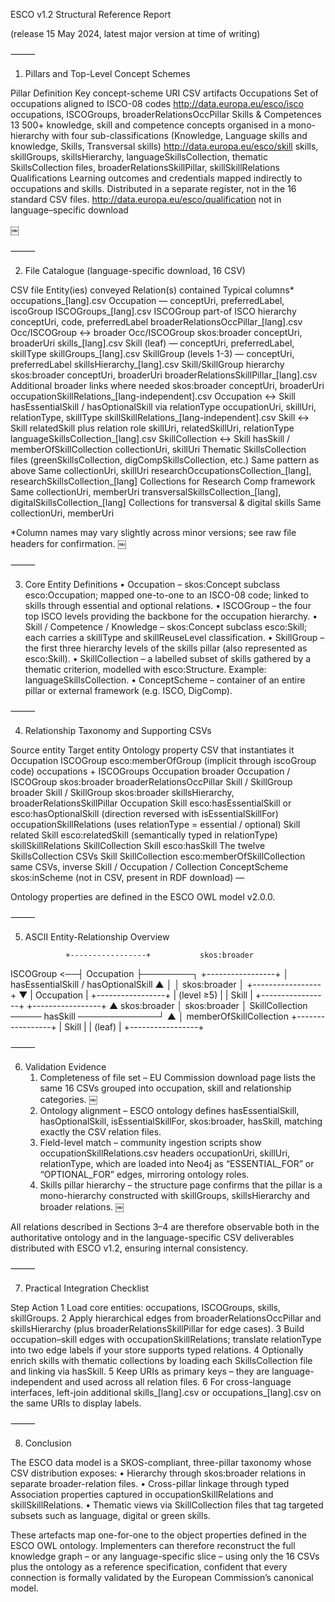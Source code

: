 ESCO v1.2 Structural Reference Report

(release 15 May 2024, latest major version at time of writing)

⸻

1. Pillars and Top-Level Concept Schemes

Pillar	Definition	Key concept-scheme URI	CSV artifacts
Occupations	Set of occupations aligned to ISCO-08 codes	http://data.europa.eu/esco/isco	occupations, ISCOGroups, broaderRelationsOccPillar
Skills & Competences	13 500+ knowledge, skill and competence concepts organised in a mono-hierarchy with four sub-classifications (Knowledge, Language skills and knowledge, Skills, Transversal skills)	http://data.europa.eu/esco/skill	skills, skillGroups, skillsHierarchy, languageSkillsCollection, thematic SkillsCollection files, broaderRelationsSkillPillar, skillSkillRelations
Qualifications	Learning outcomes and credentials mapped indirectly to occupations and skills. Distributed in a separate register, not in the 16 standard CSV files.	http://data.europa.eu/esco/qualification	not in language–specific download

￼

⸻

2. File Catalogue (language-specific download, 16 CSV)

CSV file	Entity(ies) conveyed	Relation(s) contained	Typical columns*
occupations_[lang].csv	Occupation	—	conceptUri, preferredLabel, iscoGroup
ISCOGroups_[lang].csv	ISCOGroup	part-of ISCO hierarchy	conceptUri, code, preferredLabel
broaderRelationsOccPillar_[lang].csv	Occ/ISCOGroup ↔ broader Occ/ISCOGroup	skos:broader	conceptUri, broaderUri
skills_[lang].csv	Skill (leaf)	—	conceptUri, preferredLabel, skillType
skillGroups_[lang].csv	SkillGroup (levels 1-3)	—	conceptUri, preferredLabel
skillsHierarchy_[lang].csv	Skill/SkillGroup hierarchy	skos:broader	conceptUri, broaderUri
broaderRelationsSkillPillar_[lang].csv	Additional broader links where needed	skos:broader	conceptUri, broaderUri
occupationSkillRelations_[lang-independent].csv	Occupation ↔ Skill	hasEssentialSkill / hasOptionalSkill via relationType	occupationUri, skillUri, relationType, skillType
skillSkillRelations_[lang-independent].csv	Skill ↔ Skill	relatedSkill plus relation role	skillUri, relatedSkillUri, relationType
languageSkillsCollection_[lang].csv	SkillCollection ↔ Skill	hasSkill / memberOfSkillCollection	collectionUri, skillUri
Thematic SkillsCollection files (greenSkillsCollection, digCompSkillsCollection, etc.)	Same pattern as above	Same	collectionUri, skillUri
researchOccupationsCollection_[lang], researchSkillsCollection_[lang]	Collections for Research Comp framework	Same	collectionUri, memberUri
transversalSkillsCollection_[lang], digitalSkillsCollection_[lang]	Collections for transversal & digital skills	Same	collectionUri, memberUri

*Column names may vary slightly across minor versions; see raw file headers for confirmation.
￼

⸻

3. Core Entity Definitions
	•	Occupation – skos:Concept subclass esco:Occupation; mapped one-to-one to an ISCO-08 code; linked to skills through essential and optional relations.
	•	ISCOGroup – the four top ISCO levels providing the backbone for the occupation hierarchy.
	•	Skill / Competence / Knowledge – skos:Concept subclass esco:Skill; each carries a skillType and skillReuseLevel classification.
	•	SkillGroup – the first three hierarchy levels of the skills pillar (also represented as esco:Skill).
	•	SkillCollection – a labelled subset of skills gathered by a thematic criterion, modelled with esco:Structure. Example: languageSkillsCollection.
	•	ConceptScheme – container of an entire pillar or external framework (e.g. ISCO, DigComp).

⸻

4. Relationship Taxonomy and Supporting CSVs

Source entity	Target entity	Ontology property	CSV that instantiates it
Occupation	ISCOGroup	esco:memberOfGroup (implicit through iscoGroup code)	occupations + ISCOGroups
Occupation	broader Occupation / ISCOGroup	skos:broader	broaderRelationsOccPillar
Skill / SkillGroup	broader Skill / SkillGroup	skos:broader	skillsHierarchy, broaderRelationsSkillPillar
Occupation	Skill	esco:hasEssentialSkill or esco:hasOptionalSkill (direction reversed with isEssentialSkillFor)	occupationSkillRelations (uses relationType = essential / optional)
Skill	related Skill	esco:relatedSkill (semantically typed in relationType)	skillSkillRelations
SkillCollection	Skill	esco:hasSkill	The twelve SkillsCollection CSVs
Skill	SkillCollection	esco:memberOfSkillCollection	same CSVs, inverse
Skill / Occupation / Collection	ConceptScheme	skos:inScheme (not in CSV, present in RDF download)	—

Ontology properties are defined in the ESCO OWL model v2.0.0.

⸻

5. ASCII Entity-Relationship Overview

                +-----------------+           skos:broader
  ISCOGroup  <──┤ Occupation      ├────────┐
                +-----------------+        │ hasEssentialSkill / hasOptionalSkill
                           ▲               │
                           │ skos:broader  │
                +-----------------+        ▼
                |  Occupation     |   +-----------------+
                |  (level ≥5)     |   |     Skill       |
                +-----------------+   +-----------------+
                                              ▲
                skos:broader                  │ skos:broader
                                              │
  SkillCollection ───── hasSkill ─────────────┘
        ▲
        │ memberOfSkillCollection
  +-----------------+
  |  Skill          |
  |  (leaf)         |
  +-----------------+


⸻

6. Validation Evidence
	1.	Completeness of file set – EU Commission download page lists the same 16 CSVs grouped into occupation, skill and relationship categories.  ￼
	2.	Ontology alignment – ESCO ontology defines hasEssentialSkill, hasOptionalSkill, isEssentialSkillFor, skos:broader, hasSkill, matching exactly the CSV relation files.
	3.	Field-level match – community ingestion scripts show occupationSkillRelations.csv headers occupationUri, skillUri, relationType, which are loaded into Neo4j as “ESSENTIAL_FOR” or “OPTIONAL_FOR” edges, mirroring ontology roles.
	4.	Skills pillar hierarchy – the structure page confirms that the pillar is a mono-hierarchy constructed with skillGroups, skillsHierarchy and broader relations.  ￼

All relations described in Sections 3–4 are therefore observable both in the authoritative ontology and in the language-specific CSV deliverables distributed with ESCO v1.2, ensuring internal consistency.

⸻

7. Practical Integration Checklist

Step	Action
1	Load core entities: occupations, ISCOGroups, skills, skillGroups.
2	Apply hierarchical edges from broaderRelationsOccPillar and skillsHierarchy (plus broaderRelationsSkillPillar for edge cases).
3	Build occupation–skill edges with occupationSkillRelations; translate relationType into two edge labels if your store supports typed relations.
4	Optionally enrich skills with thematic collections by loading each SkillsCollection file and linking via hasSkill.
5	Keep URIs as primary keys – they are language-independent and used across all relation files.
6	For cross-language interfaces, left-join additional skills_[lang].csv or occupations_[lang].csv on the same URIs to display labels.


⸻

8. Conclusion

The ESCO data model is a SKOS-compliant, three-pillar taxonomy whose CSV distribution exposes:
	•	Hierarchy through skos:broader relations in separate broader-relation files.
	•	Cross-pillar linkage through typed Association properties captured in occupationSkillRelations and skillSkillRelations.
	•	Thematic views via SkillCollection files that tag targeted subsets such as language, digital or green skills.

These artefacts map one-for-one to the object properties defined in the ESCO OWL ontology. Implementers can therefore reconstruct the full knowledge graph – or any language-specific slice – using only the 16 CSVs plus the ontology as a reference specification, confident that every connection is formally validated by the European Commission’s canonical model.